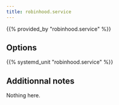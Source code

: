 ```yaml
---
title: robinhood.service
---
```


{{% provided_by "robinhood.service" %}}

## Options

{{% systemd_unit "robinhood.service" %}}

## Additionnal notes

Nothing here.
